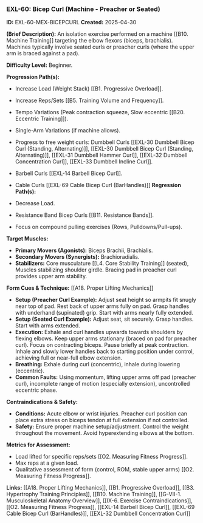 ### **EXL-60: Bicep Curl (Machine - Preacher or Seated)**

**ID:** EXL-60-MEX-BICEPCURL **Created:** 2025-04-30

**(Brief Description):** An isolation exercise performed on a machine [[B10. Machine Training]] targeting the elbow flexors (biceps, brachialis). Machines typically involve seated curls or preacher curls (where the upper arm is braced against a pad).

**Difficulty Level:** Beginner.

**Progression Path(s):**

- Increase Load (Weight Stack) [[B1. Progressive Overload]].
- Increase Reps/Sets [[B5. Training Volume and Frequency]].
- Tempo Variations (Peak contraction squeeze, Slow eccentric [[B20. Eccentric Training]]).
- Single-Arm Variations (if machine allows).
- Progress to free weight curls: Dumbbell Curls [[EXL-30 Dumbbell Bicep Curl (Standing, Alternating)]], [[EXL-30 Dumbbell Bicep Curl (Standing, Alternating)]], [[EXL-31 Dumbbell Hammer Curl]], [[EXL-32 Dumbbell Concentration Curl]], [[EXL-33 Dumbbell Incline Curl]].
- Barbell Curls [[EXL-14 Barbell Bicep Curl]].
- Cable Curls [[EXL-69 Cable Bicep Curl (BarHandles)]]
**Regression Path(s):**

- Decrease Load.
- Resistance Band Bicep Curls [[B11. Resistance Bands]].
- Focus on compound pulling exercises (Rows, Pulldowns/Pull-ups).

**Target Muscles:**

- **Primary Movers (Agonists):** Biceps Brachii, Brachialis.
- **Secondary Movers (Synergists):** Brachioradialis.
- **Stabilizers:** Core musculature [[L4. Core Stability Training]] (seated), Muscles stabilizing shoulder girdle. Bracing pad in preacher curl provides upper arm stability.

**Form Cues & Technique:** [[A18. Proper Lifting Mechanics]]

- **Setup (Preacher Curl Example):** Adjust seat height so armpits fit snugly near top of pad. Rest back of upper arms fully on pad. Grasp handles with underhand (supinated) grip. Start with arms nearly fully extended.
- **Setup (Seated Curl Example):** Adjust seat, sit securely. Grasp handles. Start with arms extended.
- **Execution:** Exhale and curl handles upwards towards shoulders by flexing elbows. Keep upper arms stationary (braced on pad for preacher curl). Focus on contracting biceps. Pause briefly at peak contraction. Inhale and slowly lower handles back to starting position under control, achieving full or near-full elbow extension.
- **Breathing:** Exhale during curl (concentric), inhale during lowering (eccentric).
- **Common Faults:** Using momentum, lifting upper arms off pad (preacher curl), incomplete range of motion (especially extension), uncontrolled eccentric phase.

**Contraindications & Safety:**

- **Conditions:** Acute elbow or wrist injuries. Preacher curl position can place extra stress on biceps tendon at full extension if not controlled.
- **Safety:** Ensure proper machine setup/adjustment. Control the weight throughout the movement. Avoid hyperextending elbows at the bottom.

**Metrics for Assessment:**

- Load lifted for specific reps/sets [[O2. Measuring Fitness Progress]].
- Max reps at a given load.
- Qualitative assessment of form (control, ROM, stable upper arms) [[O2. Measuring Fitness Progress]].

**Links:** [[A18. Proper Lifting Mechanics]], [[B1. Progressive Overload]], [[B3. Hypertrophy Training Principles]], [[B10. Machine Training]], [[G-VII-1. Musculoskeletal Anatomy Overview]], [[IX-6. Exercise Contraindications]], [[O2. Measuring Fitness Progress]], [[EXL-14 Barbell Bicep Curl]], [[EXL-69 Cable Bicep Curl (BarHandles)]], [[EXL-32 Dumbbell Concentration Curl]]